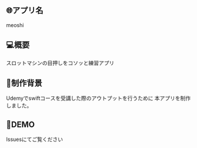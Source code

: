 ## :globe_with_meridians:アプリ名
meoshi

## :computer:概要
スロットマシンの目押しをコソッと練習アプリ

## :speech_balloon:制作背景
Udemyでswiftコースを受講した際のアウトプットを行うために
本アプリを制作しました。

## :eyes:DEMO
Issuesにてご覧ください
